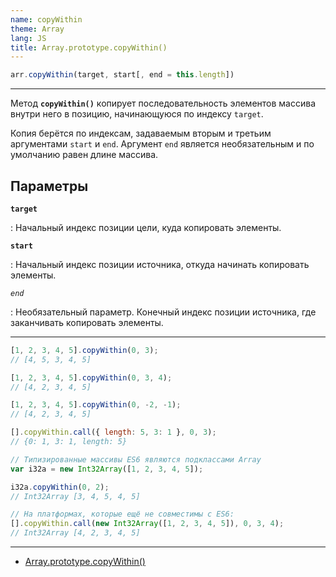 ```yaml
---
name: copyWithin
theme: Array
lang: JS
title: Array.prototype.copyWithin()
---
```


```js
arr.copyWithin(target, start[, end = this.length])
```

---

Метод **`copyWithin()`** копирует последовательность элементов массива внутри него в позицию, начинающуюся по индексу `target`.

Копия берётся по индексам, задаваемым вторым и третьим аргументами `start` и `end`. Аргумент `end` является необязательным и по умолчанию равен длине массива.

## Параметры

**`target`**

: Начальный индекс позиции цели, куда копировать элементы.

**`start`**

: Начальный индекс позиции источника, откуда начинать копировать элементы.

_`end`_

: Необязательный параметр. Конечный индекс позиции источника, где заканчивать копировать элементы.

---

```js
[1, 2, 3, 4, 5].copyWithin(0, 3);
// [4, 5, 3, 4, 5]

[1, 2, 3, 4, 5].copyWithin(0, 3, 4);
// [4, 2, 3, 4, 5]

[1, 2, 3, 4, 5].copyWithin(0, -2, -1);
// [4, 2, 3, 4, 5]

[].copyWithin.call({ length: 5, 3: 1 }, 0, 3);
// {0: 1, 3: 1, length: 5}

// Типизированные массивы ES6 являются подклассами Array
var i32a = new Int32Array([1, 2, 3, 4, 5]);

i32a.copyWithin(0, 2);
// Int32Array [3, 4, 5, 4, 5]

// На платформах, которые ещё не совместимы с ES6:
[].copyWithin.call(new Int32Array([1, 2, 3, 4, 5]), 0, 3, 4);
// Int32Array [4, 2, 3, 4, 5]
```

---

- [Array.prototype.copyWithin()](https://developer.mozilla.org/ru/docs/Web/JavaScript/Reference/Global_Objects/Array/copyWithin)
